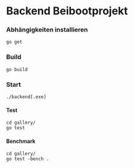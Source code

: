 # Backend Beibootprojekt

### Abhängigkeiten installieren

```
go get
```

### Build

```
go build
```

### Start

```
./backend[.exe]
```

#### Test

```
cd gallery/
go test
```

#### Benchmark

```
cd gallery/
go test -bench .
```